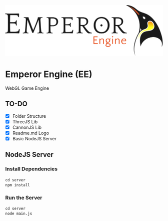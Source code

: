 ![alt tag](https://raw.githubusercontent.com/catrielmuller/emperor-engine/master/docs/imgs/logo.jpg)

# Emperor Engine (EE)
WebGL Game Engine 

## TO-DO

- [x] Folder Structure
- [x] ThreeJS Lib
- [x] CannonJS Lib
- [x] Readme.md Logo
- [x] Basic NodeJS Server

## NodeJS Server

### Install Dependencies
```
cd server
npm install
```

### Run the Server
```
cd server
node main.js
```